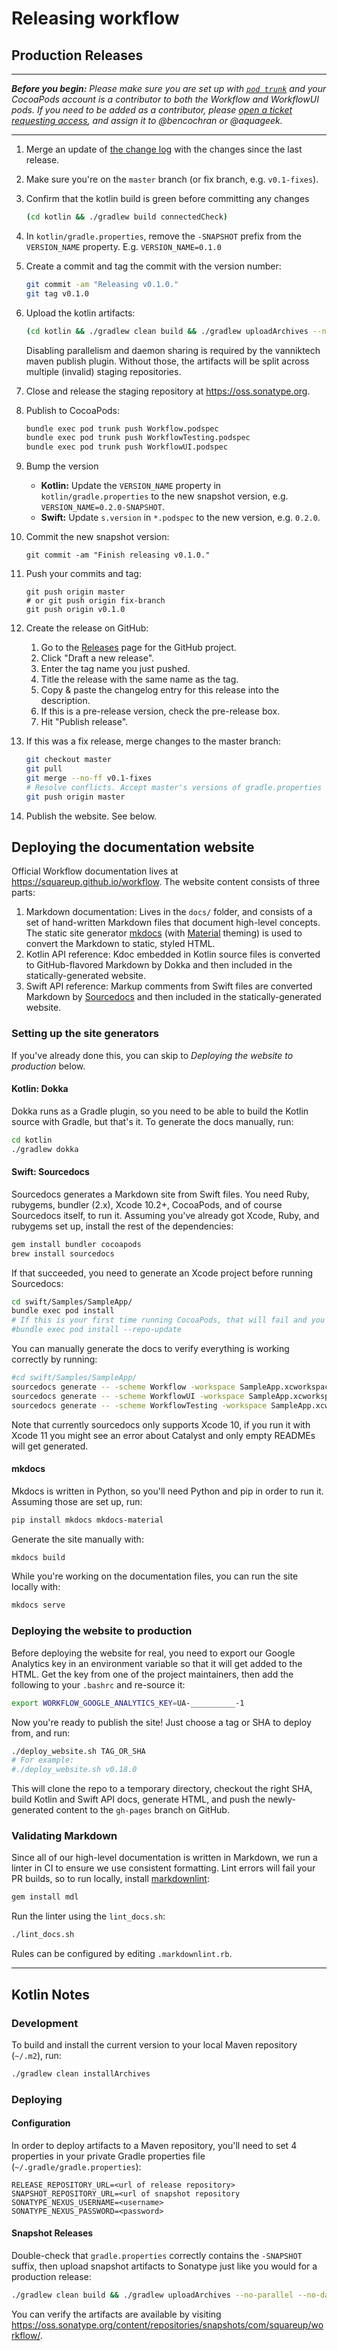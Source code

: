 # Releasing workflow

## Production Releases

---

***Before you begin:*** *Please make sure you are set up with 
[`pod trunk`](https://guides.cocoapods.org/making/getting-setup-with-trunk.html) and your CocoaPods
account is a contributor to both the Workflow and WorkflowUI pods. If you need to be added as a
contributor, please [open a ticket requesting access](https://github.com/square/workflow/issues/new),
and assign it to @bencochran or @aquageek.*

---
1. Merge an update of [the change log](CHANGELOG.md) with the changes since the last release.

1. Make sure you're on the `master` branch (or fix branch, e.g. `v0.1-fixes`).

1. Confirm that the kotlin build is green before committing any changes
   ```bash
   (cd kotlin && ./gradlew build connectedCheck)
   ```

1. In `kotlin/gradle.properties`, remove the `-SNAPSHOT` prefix from the `VERSION_NAME` property.
   E.g. `VERSION_NAME=0.1.0`

1. Create a commit and tag the commit with the version number:
   ```bash
   git commit -am "Releasing v0.1.0."
   git tag v0.1.0
   ```

1. Upload the kotlin artifacts:
   ```bash
   (cd kotlin && ./gradlew clean build && ./gradlew uploadArchives --no-parallel --no-daemon)
   ```

   Disabling parallelism and daemon sharing is required by the vanniktech maven publish plugin.
   Without those, the artifacts will be split across multiple (invalid) staging repositories.

1. Close and release the staging repository at https://oss.sonatype.org.

1. Publish to CocoaPods:
    ```bash
    bundle exec pod trunk push Workflow.podspec
    bundle exec pod trunk push WorkflowTesting.podspec
    bundle exec pod trunk push WorkflowUI.podspec
    ```

1. Bump the version
   - **Kotlin:** Update the `VERSION_NAME` property in `kotlin/gradle.properties` to the new
     snapshot version, e.g. `VERSION_NAME=0.2.0-SNAPSHOT`.
   - **Swift:** Update `s.version` in `*.podspec` to the new version, e.g. `0.2.0`.

1. Commit the new snapshot version:
   ```
   git commit -am "Finish releasing v0.1.0."
   ```

1. Push your commits and tag:
   ```
   git push origin master
   # or git push origin fix-branch
   git push origin v0.1.0
   ```

1. Create the release on GitHub:
   1. Go to the [Releases](https://github.com/square/workflow/releases) page for the GitHub
      project.
   1. Click "Draft a new release".
   1. Enter the tag name you just pushed.
   1. Title the release with the same name as the tag.
   1. Copy & paste the changelog entry for this release into the description.
   1. If this is a pre-release version, check the pre-release box.
   1. Hit "Publish release".

1. If this was a fix release, merge changes to the master branch:
   ```bash
   git checkout master
   git pull
   git merge --no-ff v0.1-fixes
   # Resolve conflicts. Accept master's versions of gradle.properties and podspecs.
   git push origin master
   ```

1. Publish the website. See below.

## Deploying the documentation website

Official Workflow documentation lives at <https://squareup.github.io/workflow>. The website content
consists of three parts:

1. Markdown documentation: Lives in the `docs/` folder, and consists of a set of hand-written
   Markdown files that document high-level concepts. The static site generator
   [mkdocs](https://www.mkdocs.org/) (with [Material](https://squidfunk.github.io/mkdocs-material/)
   theming) is used to convert the Markdown to static, styled HTML.
1. Kotlin API reference: Kdoc embedded in Kotlin source files is converted to GitHub-flavored
   Markdown by Dokka and then included in the statically-generated website.
1. Swift API reference: Markup comments from Swift files are converted Markdown by
   [Sourcedocs](https://github.com/eneko/SourceDocs) and then included in the statically-generated
   website.

### Setting up the site generators

If you've already done this, you can skip to _Deploying the website to production_ below.

#### Kotlin: Dokka

Dokka runs as a Gradle plugin, so you need to be able to build the Kotlin source with Gradle, but
that's it. To generate the docs manually, run:

```bash
cd kotlin
./gradlew dokka
```

#### Swift: Sourcedocs

Sourcedocs generates a Markdown site from Swift files. You need Ruby, rubygems,
bundler (2.x), Xcode 10.2+, CocoaPods, and of course Sourcedocs itself, to run it. Assuming you've
already got Xcode, Ruby, and rubygems set up, install the rest of the dependencies:

```bash
gem install bundler cocoapods
brew install sourcedocs
```

If that succeeded, you need to generate an Xcode project before running Sourcedocs:

```bash
cd swift/Samples/SampleApp/
bundle exec pod install
# If this is your first time running CocoaPods, that will fail and you'll need to run this instead:
#bundle exec pod install --repo-update
```

You can manually generate the docs to verify everything is working correctly by running:

```bash
#cd swift/Samples/SampleApp/
sourcedocs generate -- -scheme Workflow -workspace SampleApp.xcworkspace
sourcedocs generate -- -scheme WorkflowUI -workspace SampleApp.xcworkspace
sourcedocs generate -- -scheme WorkflowTesting -workspace SampleApp.xcworkspace
```

Note that currently sourcedocs only supports Xcode 10, if you run it with Xcode 11 you might see
an error about Catalyst and only empty READMEs will get generated.

#### mkdocs

Mkdocs is written in Python, so you'll need Python and pip in order to run it. Assuming those are
set up, run:

```bash
pip install mkdocs mkdocs-material
```

Generate the site manually with:

```bash
mkdocs build
```

While you're working on the documentation files, you can run the site locally with:

```bash
mkdocs serve
```

### Deploying the website to production

Before deploying the website for real, you need to export our Google Analytics key in an environment
variable so that it will get added to the HTML. Get the key from one of the project maintainers,
then add the following to your `.bashrc` and re-source it:

```bash
export WORKFLOW_GOOGLE_ANALYTICS_KEY=UA-__________-1
```

Now you're ready to publish the site! Just choose a tag or SHA to deploy from, and run:

```bash
./deploy_website.sh TAG_OR_SHA
# For example:
#./deploy_website.sh v0.18.0
```

This will clone the repo to a temporary directory, checkout the right SHA, build Kotlin and Swift
API docs, generate HTML, and push the newly-generated content to the `gh-pages` branch on GitHub.

### Validating Markdown

Since all of our high-level documentation is written in Markdown, we run a linter in CI to ensure
we use consistent formatting. Lint errors will fail your PR builds, so to run locally, install
[markdownlint](https://github.com/markdownlint/markdownlint):

```bash
gem install mdl
```

Run the linter using the `lint_docs.sh`:

```bash
./lint_docs.sh
```

Rules can be configured by editing `.markdownlint.rb`.

---

## Kotlin Notes

### Development

To build and install the current version to your local Maven repository (`~/.m2`), run:

```bash
./gradlew clean installArchives
```

### Deploying

#### Configuration

In order to deploy artifacts to a Maven repository, you'll need to set 4 properties in your private
Gradle properties file (`~/.gradle/gradle.properties`):

```
RELEASE_REPOSITORY_URL=<url of release repository>
SNAPSHOT_REPOSITORY_URL=<url of snapshot repository
SONATYPE_NEXUS_USERNAME=<username>
SONATYPE_NEXUS_PASSWORD=<password>
```

#### Snapshot Releases

Double-check that `gradle.properties` correctly contains the `-SNAPSHOT` suffix, then upload
snapshot artifacts to Sonatype just like you would for a production release:

```bash
./gradlew clean build && ./gradlew uploadArchives --no-parallel --no-daemon
```

You can verify the artifacts are available by visiting
https://oss.sonatype.org/content/repositories/snapshots/com/squareup/workflow/.
